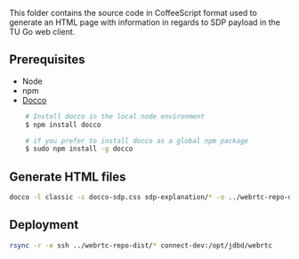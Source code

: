 This folder contains the source code in CoffeeScript format used to generate an HTML page with information in regards to SDP payload in the TU Go web client.

## Prerequisites

- Node
- npm
- [Docco](https://jashkenas.github.io/docco/)

```bash
    # Install docco in the local node environment
    $ npm install docco

    # if you prefer to install docco as a global npm package
    $ sudo npm install -g docco

```

## Generate HTML files

```bash
docco -l classic -c docco-sdp.css sdp-explanation/* -o ../webrtc-repo-dist/
```

## Deployment
```bash
rsync -r -e ssh ../webrtc-repo-dist/* connect-dev:/opt/jdbd/webrtc
```

